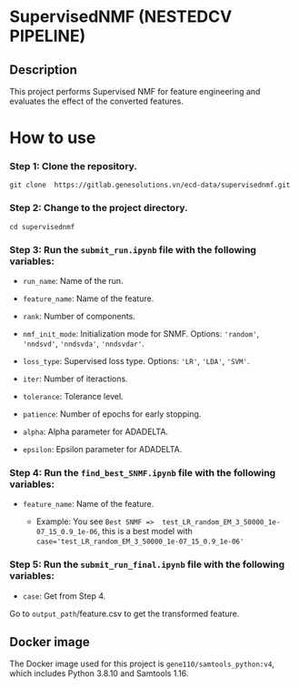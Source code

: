 # SupervisedNMF (NESTEDCV PIPELINE)

## Description

This project performs Supervised NMF for feature engineering and evaluates the effect of the converted features.

# How to use

### Step 1: Clone the repository.

    git clone  https://gitlab.genesolutions.vn/ecd-data/supervisednmf.git

### Step 2:  Change to the project directory.

    cd supervisednmf

### Step 3: Run the `submit_run.ipynb` file with the following variables:

- `run_name`: Name of the run.

- `feature_name`: Name of the feature.

- `rank`: Number of components.

- `nmf_init_mode`: Initialization mode for SNMF. Options: `'random'`, `'nndsvd'`, `'nndsvda'`, `'nndsvdar'`.

- `loss_type`:  Supervised loss type. Options: `'LR'`, `'LDA'`, `'SVM'`.

- `iter`: Number of iteractions.

- `tolerance`: Tolerance level.

- `patience`: Number of epochs for early stopping.

- `alpha`: Alpha parameter for ADADELTA.

- `epsilon`: Epsilon parameter for ADADELTA.

### Step 4: Run the `find_best_SNMF.ipynb` file with the following variables:

- `feature_name`: Name of the feature.

    - Example: You see `Best SNMF =>  test_LR_random_EM_3_50000_1e-07_15_0.9_1e-06`, this is a best model with `case='test_LR_random_EM_3_50000_1e-07_15_0.9_1e-06'`

### Step 5: Run the `submit_run_final.ipynb` file with the following variables:

- `case`: Get from Step 4.

Go to `output_path`/feature.csv to get the transformed feature.


## Docker image

The Docker image used for this project is `gene110/samtools_python:v4`, which includes Python 3.8.10 and Samtools 1.16.
